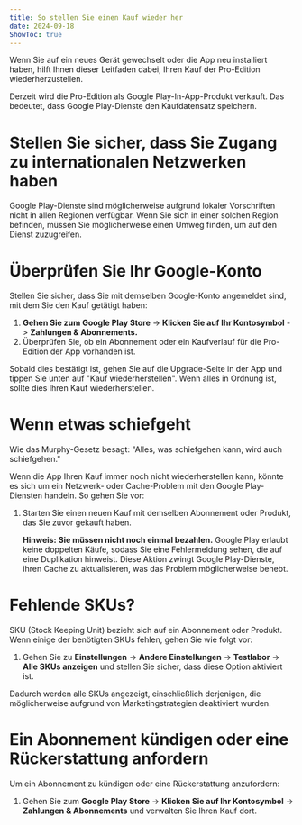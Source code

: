 ```yaml
---
title: So stellen Sie einen Kauf wieder her  
date: 2024-09-18  
ShowToc: true  
---
```


Wenn Sie auf ein neues Gerät gewechselt oder die App neu installiert haben, hilft Ihnen dieser Leitfaden dabei, Ihren Kauf der Pro-Edition wiederherzustellen.

Derzeit wird die Pro-Edition als Google Play-In-App-Produkt verkauft. Das bedeutet, dass Google Play-Dienste den Kaufdatensatz speichern.

# Stellen Sie sicher, dass Sie Zugang zu internationalen Netzwerken haben

Google Play-Dienste sind möglicherweise aufgrund lokaler Vorschriften nicht in allen Regionen verfügbar. Wenn Sie sich in einer solchen Region befinden, müssen Sie möglicherweise einen Umweg finden, um auf den Dienst zuzugreifen.

# Überprüfen Sie Ihr Google-Konto

Stellen Sie sicher, dass Sie mit demselben Google-Konto angemeldet sind, mit dem Sie den Kauf getätigt haben:

1. **Gehen Sie zum Google Play Store** -> **Klicken Sie auf Ihr Kontosymbol** -> **Zahlungen & Abonnements.**  
2. Überprüfen Sie, ob ein Abonnement oder ein Kaufverlauf für die Pro-Edition der App vorhanden ist.

Sobald dies bestätigt ist, gehen Sie auf die Upgrade-Seite in der App und tippen Sie unten auf "Kauf wiederherstellen". Wenn alles in Ordnung ist, sollte dies Ihren Kauf wiederherstellen.

# Wenn etwas schiefgeht

Wie das Murphy-Gesetz besagt: "Alles, was schiefgehen kann, wird auch schiefgehen."

Wenn die App Ihren Kauf immer noch nicht wiederherstellen kann, könnte es sich um ein Netzwerk- oder Cache-Problem mit den Google Play-Diensten handeln. So gehen Sie vor:

1. Starten Sie einen neuen Kauf mit demselben Abonnement oder Produkt, das Sie zuvor gekauft haben.

   **Hinweis:** **Sie müssen nicht noch einmal bezahlen.** Google Play erlaubt keine doppelten Käufe, sodass Sie eine Fehlermeldung sehen, die auf eine Duplikation hinweist. Diese Aktion zwingt Google Play-Dienste, ihren Cache zu aktualisieren, was das Problem möglicherweise behebt.

# Fehlende SKUs?

SKU (Stock Keeping Unit) bezieht sich auf ein Abonnement oder Produkt. Wenn einige der benötigten SKUs fehlen, gehen Sie wie folgt vor:

1. Gehen Sie zu **Einstellungen** -> **Andere Einstellungen** -> **Testlabor** -> **Alle SKUs anzeigen** und stellen Sie sicher, dass diese Option aktiviert ist.

Dadurch werden alle SKUs angezeigt, einschließlich derjenigen, die möglicherweise aufgrund von Marketingstrategien deaktiviert wurden.

# Ein Abonnement kündigen oder eine Rückerstattung anfordern

Um ein Abonnement zu kündigen oder eine Rückerstattung anzufordern:

1. Gehen Sie zum **Google Play Store** -> **Klicken Sie auf Ihr Kontosymbol** -> **Zahlungen & Abonnements** und verwalten Sie Ihren Kauf dort.